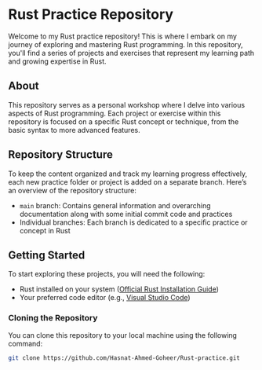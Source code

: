# Rust Practice Repository

Welcome to my Rust practice repository! This is where I embark on my journey of exploring and mastering Rust programming. In this repository, you'll find a series of projects and exercises that represent my learning path and growing expertise in Rust.

## About

This repository serves as a personal workshop where I delve into various aspects of Rust programming. Each project or exercise within this repository is focused on a specific Rust concept or technique, from the basic syntax to more advanced features.

## Repository Structure

To keep the content organized and track my learning progress effectively, each new practice folder or project is added on a separate branch. Here’s an overview of the repository structure:

- `main` branch: Contains general information and overarching documentation along with some initial commit code and practices
- Individual branches: Each branch is dedicated to a specific practice or concept in Rust

## Getting Started

To start exploring these projects, you will need the following:
- Rust installed on your system ([Official Rust Installation Guide](https://www.rust-lang.org/learn/get-started))
- Your preferred code editor (e.g., [Visual Studio Code](https://code.visualstudio.com/))

### Cloning the Repository

You can clone this repository to your local machine using the following command:
```bash
git clone https://github.com/Hasnat-Ahmed-Goheer/Rust-practice.git
